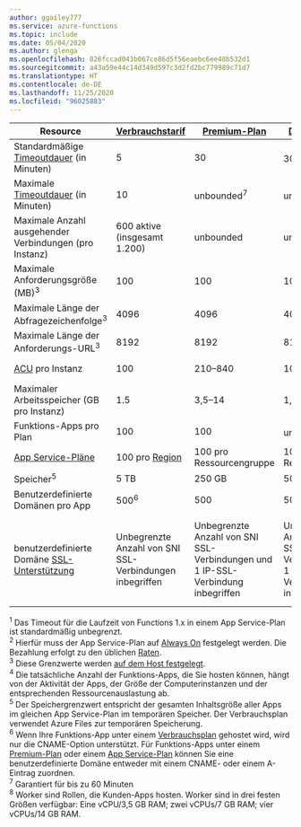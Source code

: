 ```yaml
---
author: ggailey777
ms.service: azure-functions
ms.topic: include
ms.date: 05/04/2020
ms.author: glenga
ms.openlocfilehash: 826fccad043b067ce86d5f56eaebc6ee48b532d1
ms.sourcegitcommit: a43a59e44c14d349d597c3d2fd2bc779989c71d7
ms.translationtype: HT
ms.contentlocale: de-DE
ms.lasthandoff: 11/25/2020
ms.locfileid: "96025883"
---
```

| Resource |[Verbrauchstarif](../articles/azure-functions/functions-scale.md#consumption-plan)|[Premium-Plan](../articles/azure-functions/functions-scale.md#premium-plan)|[Dedizierter Plan](../articles/azure-functions/functions-scale.md#app-service-plan)|[ASE](../articles/app-service/environment/intro.md)| [Kubernetes](../articles/aks/quotas-skus-regions.md) |
| --- | --- | --- | --- | --- | --- |
|Standardmäßige [Timeoutdauer](../articles/azure-functions/functions-scale.md#timeout) (in Minuten) |5 | 30 |30<sup>1</sup> | 30 | 30 |
|Maximale [Timeoutdauer](../articles/azure-functions/functions-scale.md#timeout) (in Minuten) |10 | unbounded<sup>7</sup> | unbounded<sup>2</sup> | unbounded | unbounded |
| Maximale Anzahl ausgehender Verbindungen (pro Instanz) | 600 aktive (insgesamt 1.200) | unbounded | unbounded | unbounded | unbounded |
| Maximale Anforderungsgröße (MB)<sup>3</sup> | 100 | 100 | 100 | 100 | Abhängig von Cluster |
| Maximale Länge der Abfragezeichenfolge<sup>3</sup> | 4096 | 4096 | 4096 | 4096 | Abhängig von Cluster |
| Maximale Länge der Anforderungs-URL<sup>3</sup> | 8192 | 8192 | 8192 | 8192 | Abhängig von Cluster |
|[ACU](../articles/virtual-machines/acu.md) pro Instanz | 100 | 210–840 | 100–840 | 210–250<sup>8</sup> | [AKS – Preise](https://azure.microsoft.com/pricing/details/container-service/) |
| Maximaler Arbeitsspeicher (GB pro Instanz) | 1.5 | 3,5–14 | 1,75–14 | 3,5–14 | Jeder Knoten wird unterstützt. |
| Funktions-Apps pro Plan |100 |100 |unbounded<sup>4</sup> | unbounded | unbounded |
| [App Service-Pläne](../articles/app-service/overview-hosting-plans.md) | 100 pro [Region](https://azure.microsoft.com/global-infrastructure/regions/) |100 pro Ressourcengruppe |100 pro Ressourcengruppe | - | - |
| Speicher<sup>5</sup> |5 TB |250 GB |50–1.000 GB | 1 TB | – |
| Benutzerdefinierte Domänen pro App</a> |500<sup>6</sup> |500 |500 | 500 | – |
| benutzerdefinierte Domäne [SSL-Unterstützung](../articles/app-service/configure-ssl-bindings.md) |Unbegrenzte Anzahl von SNI SSL-Verbindungen inbegriffen | Unbegrenzte Anzahl von SNI SSL-Verbindungen und 1 IP-SSL-Verbindung inbegriffen |Unbegrenzte Anzahl von SNI SSL-Verbindungen und 1 IP-SSL-Verbindung inbegriffen | Unbegrenzte Anzahl von SNI SSL-Verbindungen und 1 IP-SSL-Verbindung inbegriffen | – |

<sup>1</sup> Das Timeout für die Laufzeit von Functions 1.x in einem App Service-Plan ist standardmäßig unbegrenzt.  
<sup>2</sup> Hierfür muss der App Service-Plan auf [Always On](../articles/azure-functions/functions-scale.md#always-on) festgelegt werden. Die Bezahlung erfolgt zu den üblichen [Raten](https://azure.microsoft.com/pricing/details/app-service/).  
<sup>3</sup> Diese Grenzwerte werden [auf dem Host festgelegt](https://github.com/Azure/azure-functions-host/blob/dev/src/WebJobs.Script.WebHost/web.config).  
<sup>4</sup> Die tatsächliche Anzahl der Funktions-Apps, die Sie hosten können, hängt von der Aktivität der Apps, der Größe der Computerinstanzen und der entsprechenden Ressourcenauslastung ab.  
<sup>5</sup> Der Speichergrenzwert entspricht der gesamten Inhaltsgröße aller Apps im gleichen App Service-Plan im temporären Speicher. Der Verbrauchsplan verwendet Azure Files zur temporären Speicherung.  
<sup>6</sup> Wenn Ihre Funktions-App unter einem [Verbrauchsplan](../articles/azure-functions/functions-scale.md#consumption-plan) gehostet wird, wird nur die CNAME-Option unterstützt. Für Funktions-Apps unter einem [Premium-Plan](../articles/azure-functions/functions-scale.md#premium-plan) oder einem [App Service-Plan](../articles/azure-functions/functions-scale.md#app-service-plan) können Sie eine benutzerdefinierte Domäne entweder mit einem CNAME- oder einem A-Eintrag zuordnen.  
<sup>7</sup> Garantiert für bis zu 60 Minuten  
<sup>8</sup> Worker sind Rollen, die Kunden-Apps hosten. Worker sind in drei festen Größen verfügbar: Eine vCPU/3,5 GB RAM; zwei vCPUs/7 GB RAM; vier vCPUs/14 GB RAM.